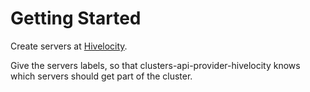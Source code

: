 # Getting Started

Create servers at [Hivelocity](https://www.hivelocity.net/).

Give the servers labels, so that clusters-api-provider-hivelocity knows which
servers should get part of the cluster.
